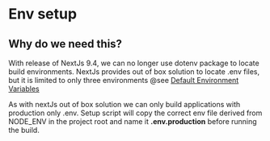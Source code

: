 # Env setup
 
## Why do we need this?
 
With release of NextJs 9.4, we can no longer use dotenv package to locate build environments.
NextJs provides out of box solution to locate .env files, but it is limited to only three environments @see [Default Environment Variables](https://nextjs.org/docs/basic-features/environment-variables#default-environment-variables)
 
As with nextJs out of box solution we can only build applications with production only .env.
Setup script will copy the correct env file derived from NODE_ENV in the project root and name it **.env.production** before running the build.
 